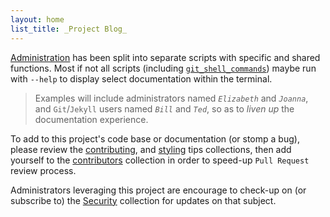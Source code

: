 ```yaml
---
layout: home
list_title: _Project Blog_
---
```


[Administration][administration] has been split into separate scripts with specific and shared functions. Most if not all scripts (including [`git_shell_commands`][git-shell-commands]) maybe run with `--help` to display select documentation within the terminal.


> Examples will include administrators named _`Elizabeth`_ and _`Joanna`_, and `Git`/`Jekyll` users named _`Bill`_ and _`Ted`_, so as to _liven up_ the documentation experience.


To add to this project's code base or documentation (or stomp a bug), please review the [contributing], and [styling] tips collections, then add yourself to the [contributors] collection in order to speed-up `Pull Request` review process.


Administrators leveraging this project are encourage to check-up on (or subscribe to) the [Security][security] collection for updates on that subject.



[administration]: /Jekyll_Admin/administration/
[git-shell-commands]: /Jekyll_Admin/git_shell_commands/
[contributing]: /Jekyll_Admin/contributing/
[contributors]: /Jekyll_Admin/contributors/
[security]: /Jekyll_Admin/security/
[styling]: /Jekyll_Admin/styling/
